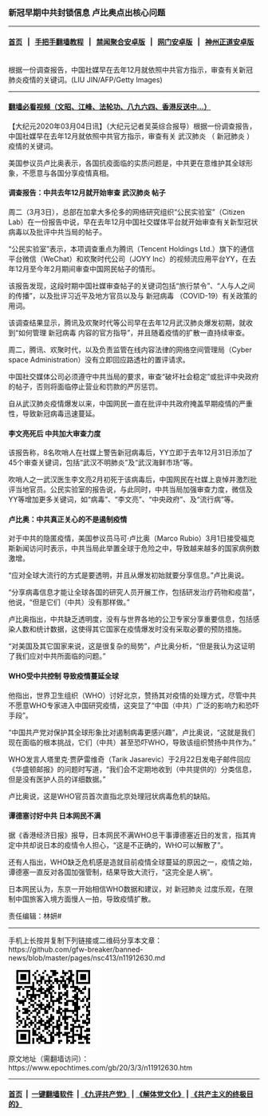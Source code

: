 ### 新冠早期中共封锁信息 卢比奥点出核心问题
------------------------

#### [首页](https://github.com/gfw-breaker/banned-news/blob/master/README.md) &nbsp;&nbsp;|&nbsp;&nbsp; [手把手翻墙教程](https://github.com/gfw-breaker/guides/wiki) &nbsp;&nbsp;|&nbsp;&nbsp; [禁闻聚合安卓版](https://github.com/gfw-breaker/bn-android) &nbsp;&nbsp;|&nbsp;&nbsp; [网门安卓版](https://github.com/oGate2/oGate) &nbsp;&nbsp;|&nbsp;&nbsp; [神州正道安卓版](https://github.com/SzzdOgate/update) 



<div><img alt="" class="aligncenter wp-post-image" src="https://i.epochtimes.com/assets/uploads/2014/01/1401232254441657-594x400.jpg"/>
<div class="red16 caption">
 根据一份调查报告，中国社媒早在去年12月就依照中共官方指示，审查有关新冠肺炎疫情的关键词。(LIU JIN/AFP/Getty Images)
</div>
</div><hr/>

#### [翻墙必看视频（文昭、江峰、法轮功、八九六四、香港反送中...）](https://github.com/gfw-breaker/banned-news/blob/master/pages/link3.md)

<div><p>
 【大纪元2020年03月04日讯】（大纪元记者吴英综合报导）根据一份调查报告，中国社媒早在去年12月就依照中共官方指示，审查有关
 <ok href="https://www.epochtimes.com/gb/tag/%E6%AD%A6%E6%B1%89%E8%82%BA%E7%82%8E.html">
  武汉肺炎
 </ok>
 （
 <ok href="https://www.epochtimes.com/gb/tag/%E6%96%B0%E5%86%A0%E8%82%BA%E7%82%8E.html">
  新冠肺炎
 </ok>
 ）疫情的关键词。
</p>
<p>
 美国参议员卢比奥表示，各国抗疫面临的实质问题是，中共更在意维护其全球形象，不愿意与各国分享疫情真相。
</p>
<h4>
 调查报告：中共去年12月就开始审查
 <ok href="https://www.epochtimes.com/gb/tag/%E6%AD%A6%E6%B1%89%E8%82%BA%E7%82%8E.html">
  武汉肺炎
 </ok>
 帖子
</h4>
<p>
 周二（3月3日），总部在加拿大多伦多的网络研究组织“公民实验室”（Citizen Lab）在一份报告中说，早在去年12月中国社交媒体平台就开始审查有关新型冠状病毒以及批评中共当局的帖子。
</p>
<p>
 “公民实验室”表示，本项调查重点为腾讯（Tencent Holdings Ltd.）旗下的通信平台微信（WeChat）和欢聚时代公司（JOYY Inc）的视频流应用平台YY，在去年12月至今年2月期间审查中国网民帖子的情形。
</p>
<p>
 该报告发现，这段时期中国社媒审查帖子的关键词包括“旅行禁令”、“人与人之间的传播”，以及批评习近平及地方官员以及与
 <ok href="https://www.epochtimes.com/gb/tag/%E6%96%B0%E5%86%A0%E7%97%85%E6%AF%92.html">
  新冠病毒
 </ok>
 （COVID-19）有关政策的用词。
</p>
<p>
 该调查结果显示，腾讯及欢聚时代等公司早在去年12月武汉肺炎爆发初期，就收到“如何管理
 <ok href="https://www.epochtimes.com/gb/tag/%E6%96%B0%E5%86%A0%E7%97%85%E6%AF%92.html">
  新冠病毒
 </ok>
 内容的官方指导”，并且随着疫情的扩散一直持续审查。
</p>
<p>
 周二，腾讯、欢聚时代，以及负责监管在线内容法律的网络空间管理局（Cyber​​space Administration）没有立即回应路透社的置评请求。
</p>
<p>
 中国社交媒体公司必须遵守中共当局的要求，审查“破坏社会稳定”或批评中央政府的帖子，否则将面临停止营业和罚款的严厉惩罚。
</p>
<p>
 自从武汉肺炎疫情爆发以来，中国网民一直在批评中共政府掩盖早期疫情的严重性，导致新冠病毒迅速蔓延。
</p>
<h4>
 李文亮死后 中共加大审查力度
</h4>
<p>
 该报告称，8名吹哨人在社媒上警告新冠病毒后，YY立即于去年12月31日添加了45个审查关键词，包括“武汉不明肺炎”及“武汉海鲜市场”等。
</p>
<p>
 吹哨人之一武汉医生李文亮2月初死于该病毒后，中国网民在社媒上哀悼并激烈批评当地官员。公民实验室的报告说，与此同时，中共当局加强审查力度，微信及YY等增加更多关键词，如“病毒”、“李文亮”、“中央政府”、及“流行病”等。
</p>
<h4>
 卢比奥：中共真正关心的不是遏制疫情
</h4>
<p>
 对于中共的隐匿疫情，美国参议员马可·卢比奥（Marco Rubio）3月1日接受福克斯新闻访问时表示，中共当局此举置全球于危险之中，导致越来越多的国家病例数激增。
</p>
<p>
 “应对全球大流行的方式是要透明，并且从爆发初始就要分享信息。”卢比奥说。
</p>
<p>
 “分享病毒信息才能让全球各国的研究人员开展工作，包括研发治疗药物和疫苗”，他说，“但是它们（中共）没有那样做。”
</p>
<p>
 卢比奥指出，中共缺乏透明度，没有与世界各地的公卫专家分享重要信息，包括感染人数和统计数据，这使得其它国家在疫情爆发时没有采取必要的预防措施。
</p>
<p>
 “对美国及其它国家来说，这是很复杂的局势”，卢比奥分析，“但是我认为这证明了我们应对中共所面临的问题。”
</p>
<h4>
 WHO受中共控制 导致疫情蔓延全球
</h4>
<p>
 他指出，世界卫生组织（WHO）讨好北京，赞扬其对疫情的处理方式，尽管中共不愿意WHO专家进入中国研究疫情，这突显了“中国（中共）广泛的影响力和恐吓手段”。
</p>
<p>
 “中国共产党对保护其全球形象比对遏制病毒更感兴趣”，卢比奥说，“这就是我们现在面临的根本挑战，它们（中共）甚至恐吓WHO，导致该组织赞扬中共作为。”
</p>
<p>
 WHO发言人塔里克·贾萨雷维奇（Tarik Jasarevic）于2月22日发电子邮件回应《华盛顿邮报》的问题时写道，“我们会不定期地收到（中共提供的）分类信息，但是没有医护人员的详细数据。”
</p>
<p>
 卢比奥说，这是WHO官员首次直指北京处理冠状病毒危机的缺陷。
</p>
<h4>
 谭德塞讨好中共 日本网民不满
</h4>
<p>
 据《香港经济日报》报导，日本网民不满WHO总干事谭德塞近日的发言，指其肯定中共却说日本的疫情令人担心，“这是不正确的，WHO可以解散了”。
</p>
<p>
 还有人指出，WHO缺乏危机感是造就目前疫情全球蔓延的原因之一，疫情之始，谭德塞一直反对各国加强管制，结果导致大流行，“这完全是人祸”。
</p>
<p>
 日本网民认为，东京一开始相信WHO数据和建议，对
 <ok href="https://www.epochtimes.com/gb/tag/%E6%96%B0%E5%86%A0%E8%82%BA%E7%82%8E.html">
  新冠肺炎
 </ok>
 过度乐观，在限制中国旅客入境方面慢人一拍，导致疫情扩散。
</p>
<p>
 责任编辑：林妍#
</p>
</div>
<hr/>
手机上长按并复制下列链接或二维码分享本文章：<br/>
https://github.com/gfw-breaker/banned-news/blob/master/pages/nsc413/n11912630.md <br/>
<a href='https://github.com/gfw-breaker/banned-news/blob/master/pages/nsc413/n11912630.md'><img src='https://github.com/gfw-breaker/banned-news/blob/master/pages/nsc413/n11912630.md.png'/></a> <br/>
原文地址（需翻墙访问）：https://www.epochtimes.com/gb/20/3/3/n11912630.htm


------------------------
#### [首页](https://github.com/gfw-breaker/banned-news/blob/master/README.md) &nbsp;|&nbsp; [一键翻墙软件](https://github.com/gfw-breaker/nogfw/blob/master/README.md) &nbsp;| [《九评共产党》](https://github.com/gfw-breaker/9ping.md/blob/master/README.md#九评之一评共产党是什么) | [《解体党文化》](https://github.com/gfw-breaker/jtdwh.md/blob/master/README.md) | [《共产主义的终极目的》](https://github.com/gfw-breaker/gczydzjmd.md/blob/master/README.md)


<img src='http://gfw-breaker.win/banned-news/pages/nsc413/n11912630.md' width='0px' height='0px'/>